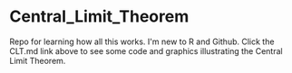 # Central_Limit_Theorem
Repo for learning how all this works.  I'm new to R and Github.  Click the CLT.md link above to see some code and graphics illustrating the Central Limit Theorem.
